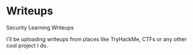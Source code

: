 # Writeups
Security Learning Writeups

I'll be uploading writeups from places like TryHackMe, CTFs or any other cool project I do.
